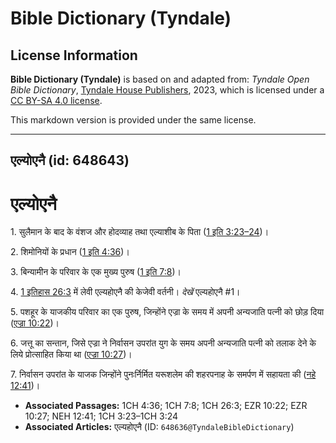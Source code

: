 # Bible Dictionary (Tyndale)

## License Information

**Bible Dictionary (Tyndale)** is based on and adapted from: _Tyndale Open Bible Dictionary_, [Tyndale House Publishers](https://tyndaleopenresources.com/), 2023, which is licensed under a [CC BY-SA 4.0 license](https://creativecommons.org/licenses/by-sa/4.0/legalcode.en).

This markdown version is provided under the same license.



--------------------------------

## एल्योएनै (id: 648643)

एल्योएनै
========

1\. सुलैमान के बाद के वंशज और होदव्याह तथा एल्याशीब के पिता ([1 इति 3:23–24](https://ref.ly/1Chr3:23-1Chr3:24))।

2\. शिमोनियों के प्रधान ([1 इति 4:36](https://ref.ly/1Chr4:36))।

3\. बिन्यामीन के परिवार के एक मुख्य पुरुष ([1 इति 7:8](https://ref.ly/1Chr7:8))।

4\. [1 इतिहास 26:3](https://ref.ly/1Chr26:3) में लेवी एल्यहोएनै की केजेवी वर्तनी। *देखें* एल्यहोएनै \#1।

5\. पशहूर के याजकीय परिवार का एक पुरुष, जिन्होंने एज्रा के समय में अपनी अन्यजाति पत्नी को छोड़ दिया ([एज्रा 10:22](https://ref.ly/Ezra10:22))।

6\. जत्तू का सन्तान, जिसे एज्रा ने निर्वासन उपरांत युग के समय अपनी अन्यजाति पत्नी को तलाक देने के लिये प्रोत्साहित किया था ([एज्रा 10:27](https://ref.ly/Ezra10:27))।

7\. निर्वासन उपरांत के याजक जिन्होंने पुनःर्निर्मित यरूशलेम की शहरपनाह के समर्पण में सहायता की ([नहे 12:41](https://ref.ly/Neh12:41))।

* **Associated Passages:** 1CH 4:36; 1CH 7:8; 1CH 26:3; EZR 10:22; EZR 10:27; NEH 12:41; 1CH 3:23–1CH 3:24
* **Associated Articles:** एल्यहोएनै (ID: `648636@TyndaleBibleDictionary`)

